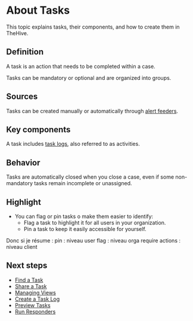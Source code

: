 # About Tasks

This topic explains tasks, their components, and how to create them in TheHive.

## Definition

A task is an action that needs to be completed within a case.

Tasks can be mandatory or optional and are organized into groups.

## Sources

Tasks can be created manually or automatically through [alert feeders](../../organization/configure-organization/manage-feeders/about-feeders.md).

## Key components

A task includes [task logs](../tasks/preview-task-details/create-a-task-log.md), also referred to as activities.

## Behavior

Tasks are automatically closed when you close a case, even if some non-mandatory tasks remain incomplete or unassigned.

## Highlight

* You can flag or pin tasks o make them easier to identify:
    * Flag a task to highlight it for all users in your organization.
    * Pin a task to keep it easily accessible for yourself.

Donc si je résume :
pin : niveau user
flag : niveau orga
require actions : niveau client

## Next steps

* [Find a Task](../tasks/search-for-tasks/find-a-task.md)
* [Share a Task](share-a-task.md)
* [Managing Views](manage-views.md)
* [Create a Task Log](../tasks/preview-task-details/create-a-task-log.md)
* [Preview Tasks](../tasks/preview-task-details/Preview-tasks.md)
* [Run Responders](../tasks/preview-task-details/run-responders.md)